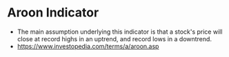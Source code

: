 # Aroon Indicator

* The main assumption underlying this indicator is that a stock's price will close at record highs in an uptrend, and record lows in a downtrend.
* https://www.investopedia.com/terms/a/aroon.asp

